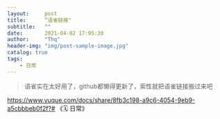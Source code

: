 ```yaml
---
layout:     post
title:      “语雀链接"
subtitle:   ""
date:       2021-04-02 17:05:30
author:     "Thq" 
header-img: "img/post-sample-image.jpg"
catalog: true
tags:
    - 日常
---
```


> 语雀实在太好用了，github都懒得更新了，索性就把语雀链接搬过来吧

https://www.yuque.com/docs/share/8fb3c198-a9c6-4054-9eb9-a5cbbbeb0f2f?# 《🗓 日常》